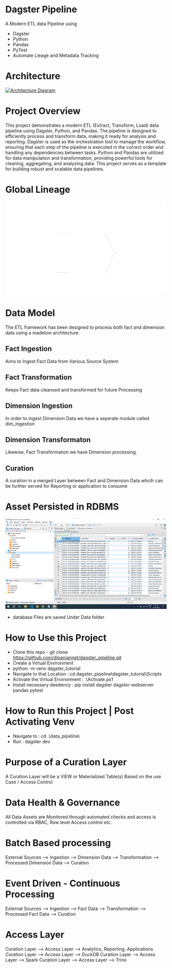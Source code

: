 # Dagster Pipeline
A Modern ETL data Pipeline using
- Dagster
- Python
- Pandas
- PyTest
- Automate Lieage and Metadata Tracking

# Architecture
[![Architecture Diagram](architecture_diagram.png)](architecture_diagram.png)

# Project Overview
This project demonstrates a modern ETL (Extract, Transform, Load) data pipeline using Dagster, Python, and Pandas. The pipeline is designed to efficiently process and transform data, making it ready for analysis and reporting. Dagster is used as the orchestration tool to manage the workflow, ensuring that each step of the pipeline is executed in the correct order and handling any dependencies between tasks. Python and Pandas are utilized for data manipulation and transformation, providing powerful tools for cleaning, aggregating, and analyzing data. This project serves as a template for building robust and scalable data pipelines.

# Global Lineage
[![Global Asset Lineage](Global_Asset_Lineage.svg)](Global_Asset_Lineage.svg)

# Data Model
The ETL framework has been designed to process both fact and dimension data using a madelion architecture.
## Fact Ingestion
Aims to Ingest Fact Data from Various Source System
## Fact Transformation
Keeps Fact data cleansed and transformed for future Processing

## Dimension Ingestion
In order to ingest Dimension Data we have a seperate module called dim_ingestion
## Dimension Transformaton
Likewise, Fact Transformation we have Dimension processing.
## Curation
A curation in a merged Layer between Fact and Dimension Data whcih can be further served for Reporting or application to consume

# Asset Persisted in RDBMS
[![Asset Diagram](asset.png)](asset.png)
- database Files are saved Under Data folder

# How to Use this Project
- Clone this repo - git clone https://github.com/dipanjannet/dagster_pipeline.git
- Create a Virtual Environment
- python -m venv dagster_tutorial
- Navigate to that Location : cd dagster_pipeline\dagster_tutorial\Scripts
- Activate the Virtual Environment : .\Activate.ps1
- Install necessary deedency : pip install dagster dagster-webserver pandas pytest

# How to Run this Project | Post Activating Venv
- Navigate to : cd .\data_pipeline\
- Run : dagster dev

# Purpose of a Curation Layer
A Curation Layer will be a VIEW or Materialized Table(s) Based on the use Case / Access Control

# Data Health & Governance
All Data Assets are Monitored through automated checks and access is controlled via RBAC, Row level Access control etc.

# Batch Based processing
External Sources --> Ingestion --> Dimension Data --> Transformation --> Processed Dimension Data --> Curation

# Event Driven - Continuous Processing
External Sources --> Ingestion --> Fact Data --> Transformation --> Processed Fact Data --> Curation

# Access Layer
Curation Layer --> Access Layer --> Analytics, Reporting, Applications
Curation Layer --> Access Layer --> DuckDB
Curation Layer --> Access Layer --> Spark
Curation Layer --> Access Layer --> Trino